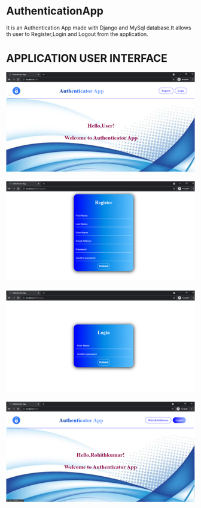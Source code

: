 # AuthenticationApp
It is an Authentication App made with Django and MySql database.It allows th user to Register,Login and Logout from the application.
 


# APPLICATION USER INTERFACE

##### ![alt text](https://github.com/RohithSangati/UI-Images/blob/main/AuthOutputImages/home1.png)

##### ![alt text](https://github.com/RohithSangati/UI-Images/blob/main/AuthOutputImages/register.png)

##### ![alt text](https://github.com/RohithSangati/UI-Images/blob/main/AuthOutputImages/login.png)

##### ![alt text](https://github.com/RohithSangati/UI-Images/blob/main/AuthOutputImages/logout.png)
